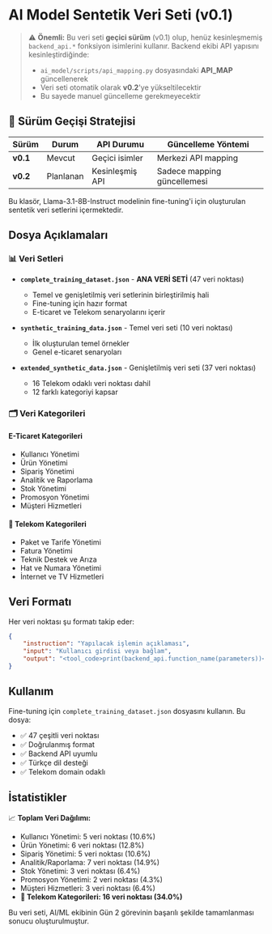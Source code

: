 # AI Model Sentetik Veri Seti (v0.1)

> ⚠️ **Önemli:** Bu veri seti **geçici sürüm** (v0.1) olup, henüz kesinleşmemiş `backend_api.*` fonksiyon isimlerini kullanır. Backend ekibi API yapısını kesinleştirdiğinde:
> - `ai_model/scripts/api_mapping.py` dosyasındaki **API_MAP** güncellenerek
> - Veri seti otomatik olarak **v0.2**'ye yükseltilecektir
> - Bu sayede manuel güncelleme gerekmeyecektir

## 🔄 Sürüm Geçişi Stratejisi

| Sürüm | Durum | API Durumu | Güncelleme Yöntemi |
|-------|-------|------------|-------------------|
| **v0.1** | Mevcut | Geçici isimler | Merkezi API mapping |
| **v0.2** | Planlanan | Kesinleşmiş API | Sadece mapping güncellemesi |

Bu klasör, Llama-3.1-8B-Instruct modelinin fine-tuning'i için oluşturulan sentetik veri setlerini içermektedir.

## Dosya Açıklamaları

### 📊 Veri Setleri

- **`complete_training_dataset.json`** - **ANA VERİ SETİ** (47 veri noktası)
  - Temel ve genişletilmiş veri setlerinin birleştirilmiş hali
  - Fine-tuning için hazır format
  - E-ticaret ve Telekom senaryolarını içerir

- **`synthetic_training_data.json`** - Temel veri seti (10 veri noktası)
  - İlk oluşturulan temel örnekler
  - Genel e-ticaret senaryoları

- **`extended_synthetic_data.json`** - Genişletilmiş veri seti (37 veri noktası)
  - 16 Telekom odaklı veri noktası dahil
  - 12 farklı kategoriyi kapsar

### 🗂️ Veri Kategorileri

#### **E-Ticaret Kategorileri**
- Kullanıcı Yönetimi
- Ürün Yönetimi  
- Sipariş Yönetimi
- Analitik ve Raporlama
- Stok Yönetimi
- Promosyon Yönetimi
- Müşteri Hizmetleri

#### **🚀 Telekom Kategorileri**
- Paket ve Tarife Yönetimi
- Fatura Yönetimi
- Teknik Destek ve Arıza
- Hat ve Numara Yönetimi
- İnternet ve TV Hizmetleri

## Veri Formatı

Her veri noktası şu formatı takip eder:

```json
{
    "instruction": "Yapılacak işlemin açıklaması",
    "input": "Kullanıcı girdisi veya bağlam", 
    "output": "<tool_code>print(backend_api.function_name(parameters))</tool_code>"
}
```

## Kullanım

Fine-tuning için `complete_training_dataset.json` dosyasını kullanın. Bu dosya:

- ✅ 47 çeşitli veri noktası
- ✅ Doğrulanmış format
- ✅ Backend API uyumlu
- ✅ Türkçe dil desteği
- ✅ Telekom domain odaklı

## İstatistikler

📈 **Toplam Veri Dağılımı:**
- Kullanıcı Yönetimi: 5 veri noktası (10.6%)
- Ürün Yönetimi: 6 veri noktası (12.8%) 
- Sipariş Yönetimi: 5 veri noktası (10.6%)
- Analitik/Raporlama: 7 veri noktası (14.9%)
- Stok Yönetimi: 3 veri noktası (6.4%)
- Promosyon Yönetimi: 2 veri noktası (4.3%)
- Müşteri Hizmetleri: 3 veri noktası (6.4%)
- **🎯 Telekom Kategorileri: 16 veri noktası (34.0%)**

Bu veri seti, AI/ML ekibinin Gün 2 görevinin başarılı şekilde tamamlanması sonucu oluşturulmuştur. 